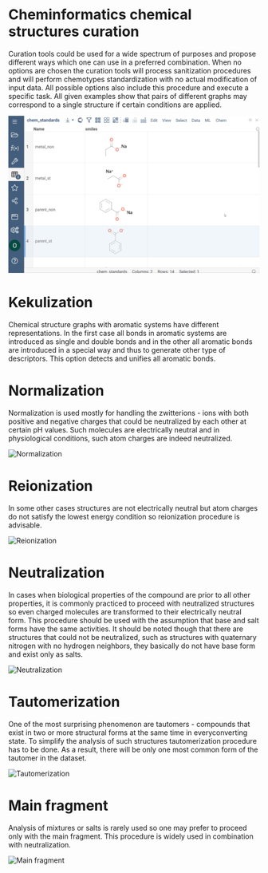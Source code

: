 <!-- TITLE: Cheminformatics chemical structures curation -->
<!-- SUBTITLE: -->

# Cheminformatics chemical structures curation

Curation tools could be used for a wide spectrum of purposes and propose different ways which one can use in a preferred
combination. When no options are chosen the curation tools will process sanitization procedures and will perform
chemotypes standardization with no actual modification of input data. All possible options also include this procedure
and execute a specific task. All given examples show that pairs of different graphs may correspond to a single structure
if certain conditions are applied.

![Curation](chem_curation_demo.gif "Curation")

# Kekulization

Chemical structure graphs with aromatic systems have different representations. In the first case all bonds in aromatic
systems are introduced as single and double bonds and in the other all aromatic bonds are introduced in a special way
and thus to generate other type of descriptors. This option detects and unifies all aromatic bonds.

# Normalization

Normalization is used mostly for handling the zwitterions - ions with both positive and negative charges that could be
neutralized by each other at certain pH values. Such molecules are electrically neutral and in physiological conditions,
such atom charges are indeed neutralized.

![Normalization](chem_curate_norm.png "Normalization")

# Reionization

In some other cases structures are not electrically neutral but atom charges do not satisfy the lowest energy condition
so reionization procedure is advisable.

![Reionization](chem_curate_reion.png "Reionization")

# Neutralization

In cases when biological properties of the compound are prior to all other properties, it is commonly practiced to
proceed with neutralized structures so even charged molecules are transformed to their electrically neutral form. This
procedure should be used with the assumption that base and salt forms have the same activities. It should be noted
though that there are structures that could not be neutralized, such as structures with quaternary nitrogen with no
hydrogen neighbors, they basically do not have base form and exist only as salts.

![Neutralization](chem_curate_charge.png "Neutralization")

# Tautomerization

One of the most surprising phenomenon are tautomers - compounds that exist in two or more structural forms at the same
time in everyconverting state. To simplify the analysis of such structures tautomerization procedure has to be done. As
a result, there will be only one most common form of the tautomer in the dataset.

![Tautomerization](chem_curate_tau.png "Tautomerization")

# Main fragment

Analysis of mixtures or salts is rarely used so one may prefer to proceed only with the main fragment. This procedure is
widely used in combination with neutralization.

![Main fragment](chem_curate_main.png "Main fragment")
 